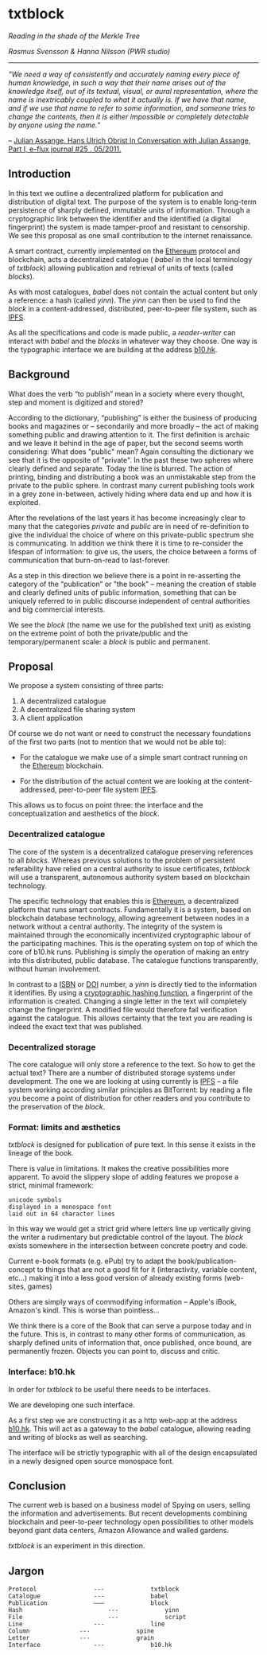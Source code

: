 # txtblock
_Reading in the shade of the Merkle Tree_

*Rasmus Svensson & Hanna Nilsson (PWR studio)*

- - -

*”We need a way of consistently and accurately naming every piece of human knowledge, in such a way that their name arises out of the knowledge itself, out of its textual, visual, or aural representation, where the name is inextricably coupled to what it actually is. If we have that name, and if we use that name to refer to some information, and someone tries to change the contents, then it is either impossible or completely detectable by anyone using the name.”*

– [Julian Assange. Hans Ulrich Obrist In Conversation with Julian Assange, Part I, e-flux journal #25 . 05/2011.]( http://www.e-flux.com/journal/in-conversation-with-julian-assange-part-i/)

## Introduction

In this text we outline a decentralized platform for publication and distribution of digital text. The purpose of the system is to enable long-term persistence of sharply defined, immutable units of information. Through a cryptographic link between the identifier and the identified (a digital fingerprint) the system is made tamper-proof and resistant to censorship. We see this proposal as one small contribution to the internet renaissance. 

A smart contract, currently implemented on the [Ethereum] protocol and blockchain, acts a decentralized catalogue ( _babel_ in the local terminology of _txtblock_) allowing publication and retrieval of units of texts (called _blocks_).

As with most catalogues, _babel_ does not contain the actual content but only a reference: a hash (called _yinn_). The _yinn_ can then be used to find the _block_ in a content-addressed, distributed, peer-to-peer file system, such as [IPFS].       

As all the specifications and code is made public, a _reader-writer_ can interact with _babel_ and the _blocks_ in whatever way they choose. One way is the typographic interface we are building at the address [b10.hk].   

## Background

What does the verb “to publish” mean in a society where every thought, step and moment is digitized and stored? 

According to the dictionary, “publishing” is either the business of producing books and magazines or – secondarily and more broadly – the act of making something public and drawing attention to it. The first definition is archaic and we leave it behind in the age of paper, but the second seems worth considering: What does "public" mean? Again consulting the dictionary we see that it is the opposite of "private". In the past these two spheres where clearly defined and separate. Today the line is blurred. The action of printing, binding and distributing a book was an unmistakable step from the private to the public sphere. In contrast many current publishing tools work in a grey zone in-between, actively hiding where data end up and how it is exploited.

After the revelations of the last years it has become increasingly clear to many that the categories _private_ and _public_ are in need of re-definition to give the individual the choice of where on this private-public spectrum she is communicating. In addition we think there it is time to re-consider the lifespan of information: to give us, the users, the choice between a forms of communication that burn-on-read to  last-forever. 

As a step in this direction we believe there is a point in re-asserting the category of the “publication” or "the book" – meaning the creation of stable and clearly defined units of public information, something that can be uniquely referred to in public discourse independent of central authorities and big commercial interests.

We see the _block_ (the name we use for the published text unit) as existing on the extreme point of both the private/public and the temporary/permanent scale: a _block_ is public and permanent. 

## Proposal 

We propose a system consisting of three parts:

1. A decentralized catalogue
2. A decentralized file sharing system
3. A client application

Of course we do not want or need to construct the necessary foundations of the first two parts (not to mention that we would not be able to):

- For the catalogue we make use of a simple smart contract running on the [Ethereum] blockchain.

- For the distribution of the actual content we are looking at the content-addressed, peer-to-peer file system [IPFS]. 

This allows us to focus on point three: the interface and the conceptualization and aesthetics of the _block_.   

### Decentralized catalogue

The core of the system is a decentralized catalogue preserving references to all _blocks_. Whereas previous solutions to the problem of persistent referability have relied on a central authority to issue certificates, _txtblock_ will use a transparent, autonomous authority system based on blockchain technology.

The specific technology that enables this is [Ethereum], a decentralized platform that runs smart contracts. Fundamentally it is a system, based on blockchain database technology, allowing agreement between nodes in a network without a central authority. The integrity of the system is maintained through the economically incentivized cryptographic labour of the participating machines. This is the operating system on top of which the core of b10.hk runs. Publishing is simply the operation of making an entry into this distributed, public database. The catalogue functions transparently, without human involvement.

In contrast to a [ISBN] or [DOI] number, a _yinn_ is directly tied to the information it identifies. By using a [cryptographic hashing function], a fingerprint of the information is created. Changing a single letter in the text will completely change the fingerprint. A modified file would therefore fail verification against the catalogue. This allows certainty that the text you are reading is indeed the exact text that was published.

### Decentralized storage

The core catalogue will only store a reference to the text. So how to get the actual text? There are a number of distributed storage systems under development. The one we are looking at using currently is [IPFS] – a file system working according similar principles as BitTorrent: by reading a file you become a point of distribution for other readers and you contribute to the preservation of the _block_.

### Format: limits and æsthetics

_txtblock_ is designed for publication of pure text. In this sense it exists in the lineage of the book.

There is value in limitations. It makes the creative possibilities more apparent. To avoid the slippery slope of adding features we propose a strict, minimal framework: 

	unicode symbols
	displayed in a monospace font 
	laid out in 64 character lines

In this way we would get a strict grid where letters line up vertically giving the writer a rudimentary but predictable control of the layout. The _block_ exists somewhere in the intersection between concrete poetry and code.

Current e-book formats (e.g. ePub) try to adapt the book/publication-concept to things that are not a good fit for it (interactivity, variable content, etc…) making it into a less good version of already existing forms (web-sites, games) 

Others are simply ways of commodifying information – Apple's iBook, Amazon's kindl. This is worse than pointless...

We think there is a core of the Book that can serve a purpose today and in the future. This is, in contrast to many other forms of communication, as sharply defined units of information that, once published, once bound, are permanently frozen. Objects you can point to, discuss and critic.  

### Interface: b10.hk

In order for _txtblock_ to be useful there needs to be interfaces. 

We are developing one such interface. 

As a first step we are constructing it as a http web-app at the address [b10.hk]. This will act as a gateway to the _babel_ catalogue, allowing reading and writing of blocks as well as searching. 

The interface will be strictly typographic with all of the design encapsulated in a newly designed open source monospace font.  

## Conclusion

The current web is based on a business model of Spying on users, selling the information and advertisements. But recent developments combining blockchain and peer-to-peer technology open possibilities to other models beyond giant data centers, Amazon Allowance and walled gardens. 

_txtblock_ is an experiment in this direction. 

## Jargon

	Protocol				---				txtblock
	Catalogue				---				babel 
	Publication 			–––				block
	Hash						---				yinn		
	File						---				script
	Line					---				line
	Column				---				spine 
	Letter				---				grain
	Interface				---				b10.hk

[DOI]: https://www.doi.org
[ISBN]: https://www.isbn.org
[b10.hk]: https://b10.hk
[a new web]: https://blog.ethereum.org/2014/08/18/building-decentralized-web/
[Ethereum]: https://github.com/ethereum/wiki/wiki/White-Paper
[cryptographic hashing function]: http://emn178.github.io/online-tools/sha3_256.html
[IPFS]: http://ipfs.io/